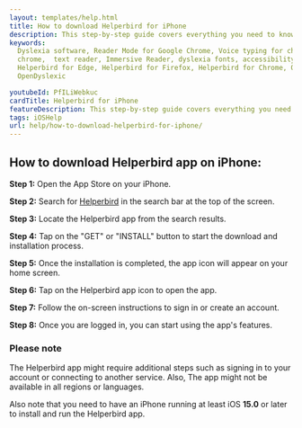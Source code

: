 ```yaml
---
layout: templates/help.html
title: How to download Helperbird for iPhone
description: This step-by-step guide covers everything you need to know to install and use the app on your iPhone, including searching for the app in the App Store, signing in or creating an account, and customizing your settings.
keywords:
  Dyslexia software, Reader Mode for Google Chrome, Voice typing for chrome, Text to speech for
  chrome,  text reader, Immersive Reader, dyslexia fonts, accessibility software, dyslexia software,
  Helperbird for Edge, Helperbird for Firefox, Helperbird for Chrome, Opendyslexic for Chrome,
  OpenDyslexic

youtubeId: PfILiWebkuc
cardTitle: Helperbird for iPhone
featureDescription: This step-by-step guide covers everything you need to know to install and use the app on your iPhone, including searching for the app in the App Store, signing in or creating an account, and customizing your settings.
tags: iOSHelp
url: help/how-to-download-helperbird-for-iphone/
---
```



## How to download Helperbird app on iPhone:

**Step 1:** Open the App Store on your iPhone.

**Step 2:** Search for [Helperbird](https://apps.apple.com/us/app/helperbird-for-safari/id1589138053 'Helperbird for Safari link') in the search bar at the top of the screen.

**Step 3:** Locate the Helperbird app from the search results.

**Step 4:** Tap on the "GET" or "INSTALL" button to start the download and installation process.

**Step 5:** Once the installation is completed, the app icon will appear on your home screen.

**Step 6:** Tap on the Helperbird app icon to open the app.

**Step 7:** Follow the on-screen instructions to sign in or create an account.

**Step 8:** Once you are logged in, you can start using the app's features.

### Please note 
The Helperbird app might require additional steps such as signing in to your account or connecting to another service. Also, The app might not be available in all regions or languages.

Also note that you need to have an iPhone running at least iOS **15.0** or later to install and run the Helperbird app.


